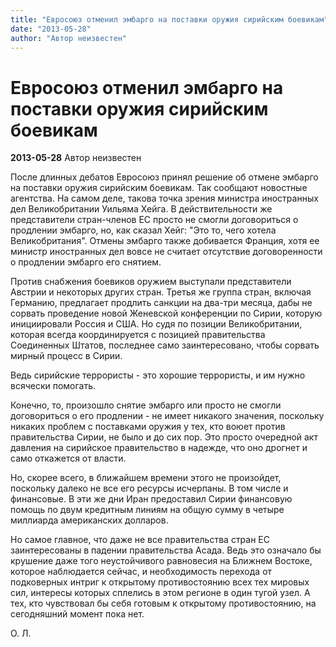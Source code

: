 ```yaml
---
title: "Евросоюз отменил эмбарго на поставки оружия сирийским боевикам"
date: "2013-05-28"
author: "Автор неизвестен"
---
```


# Евросоюз отменил эмбарго на поставки оружия сирийским боевикам

**2013-05-28** Автор неизвестен

После длинных дебатов Евросоюз принял решение об отмене эмбарго на поставки оружия сирийским боевикам. Так сообщают новостные агентства. На самом деле, такова точка зрения министра иностранных дел Великобритании Уильяма Хейга. В действительности же представители стран-членов ЕС просто не смогли договориться о продлении эмбарго, но, как сказал Хейг: "Это то, чего хотела Великобритания". Отмены эмбарго также добивается Франция, хотя ее министр иностранных дел вовсе не считает отсутствие договоренности о продлении эмбарго его снятием.

Против снабжения боевиков оружием выступали представители Австрии и некоторых других стран. Третья же группа стран, включая Германию, предлагает продлить санкции на два-три месяца, дабы не сорвать проведение новой Женевской конференции по Сирии, которую инициировали Россия и США. Но судя по позиции Великобритании, которая всегда координируется с позицией правительства Соединенных Штатов, последнее само заинтересовано, чтобы сорвать мирный процесс в Сирии.

Ведь сирийские террористы - это хорошие террористы, и им нужно всячески помогать.

Конечно, то, произошло снятие эмбарго или просто не смогли договориться о его продлении - не имеет никакого значения, поскольку никаких проблем с поставками оружия у тех, кто воюет против правительства Сирии, не было и до сих пор. Это просто очередной акт давления на сирийское правительство в надежде, что оно дрогнет и само откажется от власти.

Но, скорее всего, в ближайшем времени этого не произойдет, поскольку далеко не все его ресурсы исчерпаны. В том числе и финансовые. В эти же дни Иран предоставил Сирии финансовую помощь по двум кредитным линиям на общую сумму в четыре миллиарда американских долларов.

Но самое главное, что даже не все правительства стран ЕС заинтересованы в падении правительства Асада. Ведь это означало бы крушение даже того неустойчивого равновесия на Ближнем Востоке, которое наблюдается сейчас, и необходимость перехода от подковерных интриг к открытому противостоянию всех тех мировых сил, интересы которых сплелись в этом регионе в один тугой узел. А тех, кто чувствовал бы себя готовым к открытому противостоянию, на сегодняшний момент пока нет.

О. Л.